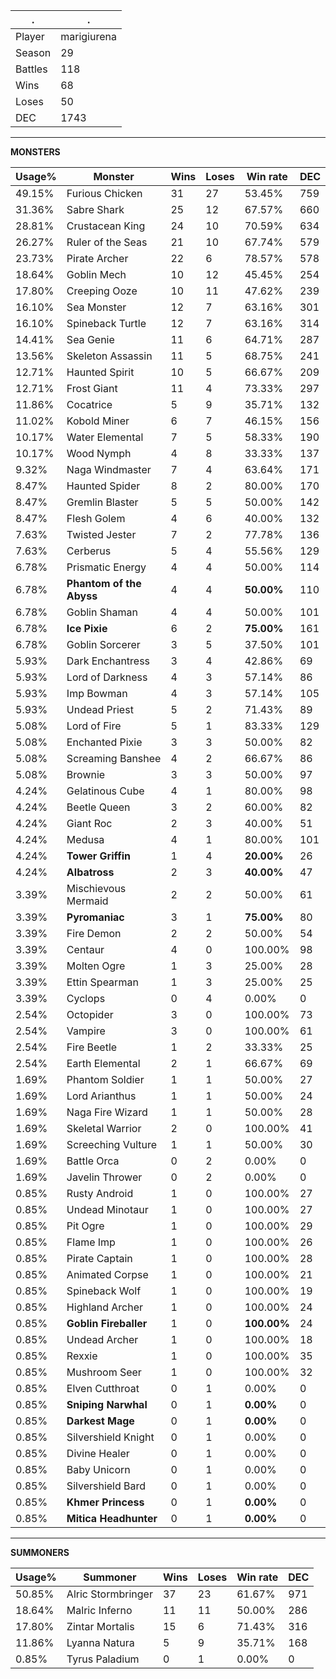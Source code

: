 .|.
|-|-
Player|marigiurena
Season|29
Battles|118
Wins|68
Loses|50
DEC|1743

---
**MONSTERS**

Usage%|Monster|Wins|Loses|Win rate|DEC|
-|-|-|-|-|-|
49.15%|Furious Chicken|31|27|53.45%|759|
31.36%|Sabre Shark|25|12|67.57%|660|
28.81%|Crustacean King|24|10|70.59%|634|
26.27%|Ruler of the Seas|21|10|67.74%|579|
23.73%|Pirate Archer|22|6|78.57%|578|
18.64%|Goblin Mech|10|12|45.45%|254|
17.80%|Creeping Ooze|10|11|47.62%|239|
16.10%|Sea Monster|12|7|63.16%|301|
16.10%|Spineback Turtle|12|7|63.16%|314|
14.41%|Sea Genie|11|6|64.71%|287|
13.56%|Skeleton Assassin|11|5|68.75%|241|
12.71%|Haunted Spirit|10|5|66.67%|209|
12.71%|Frost Giant|11|4|73.33%|297|
11.86%|Cocatrice|5|9|35.71%|132|
11.02%|Kobold Miner|6|7|46.15%|156|
10.17%|Water Elemental|7|5|58.33%|190|
10.17%|Wood Nymph|4|8|33.33%|137|
9.32%|Naga Windmaster|7|4|63.64%|171|
8.47%|Haunted Spider|8|2|80.00%|170|
8.47%|Gremlin Blaster|5|5|50.00%|142|
8.47%|Flesh Golem|4|6|40.00%|132|
7.63%|Twisted Jester|7|2|77.78%|136|
7.63%|Cerberus|5|4|55.56%|129|
6.78%|Prismatic Energy|4|4|50.00%|114|
6.78%|**Phantom of the Abyss**|4|4|**50.00%**|110|
6.78%|Goblin Shaman|4|4|50.00%|101|
6.78%|**Ice Pixie**|6|2|**75.00%**|161|
6.78%|Goblin Sorcerer|3|5|37.50%|101|
5.93%|Dark Enchantress|3|4|42.86%|69|
5.93%|Lord of Darkness|4|3|57.14%|86|
5.93%|Imp Bowman|4|3|57.14%|105|
5.93%|Undead Priest|5|2|71.43%|89|
5.08%|Lord of Fire|5|1|83.33%|129|
5.08%|Enchanted Pixie|3|3|50.00%|82|
5.08%|Screaming Banshee|4|2|66.67%|86|
5.08%|Brownie|3|3|50.00%|97|
4.24%|Gelatinous Cube|4|1|80.00%|98|
4.24%|Beetle Queen|3|2|60.00%|82|
4.24%|Giant Roc|2|3|40.00%|51|
4.24%|Medusa|4|1|80.00%|101|
4.24%|**Tower Griffin**|1|4|**20.00%**|26|
4.24%|**Albatross**|2|3|**40.00%**|47|
3.39%|Mischievous Mermaid|2|2|50.00%|61|
3.39%|**Pyromaniac**|3|1|**75.00%**|80|
3.39%|Fire Demon|2|2|50.00%|54|
3.39%|Centaur|4|0|100.00%|98|
3.39%|Molten Ogre|1|3|25.00%|28|
3.39%|Ettin Spearman|1|3|25.00%|25|
3.39%|Cyclops|0|4|0.00%|0|
2.54%|Octopider|3|0|100.00%|73|
2.54%|Vampire|3|0|100.00%|61|
2.54%|Fire Beetle|1|2|33.33%|25|
2.54%|Earth Elemental|2|1|66.67%|69|
1.69%|Phantom Soldier|1|1|50.00%|27|
1.69%|Lord Arianthus|1|1|50.00%|24|
1.69%|Naga Fire Wizard|1|1|50.00%|28|
1.69%|Skeletal Warrior|2|0|100.00%|41|
1.69%|Screeching Vulture|1|1|50.00%|30|
1.69%|Battle Orca|0|2|0.00%|0|
1.69%|Javelin Thrower|0|2|0.00%|0|
0.85%|Rusty Android|1|0|100.00%|27|
0.85%|Undead Minotaur|1|0|100.00%|27|
0.85%|Pit Ogre|1|0|100.00%|29|
0.85%|Flame Imp|1|0|100.00%|26|
0.85%|Pirate Captain|1|0|100.00%|28|
0.85%|Animated Corpse|1|0|100.00%|21|
0.85%|Spineback Wolf|1|0|100.00%|19|
0.85%|Highland Archer|1|0|100.00%|24|
0.85%|**Goblin Fireballer**|1|0|**100.00%**|24|
0.85%|Undead Archer|1|0|100.00%|18|
0.85%|Rexxie|1|0|100.00%|35|
0.85%|Mushroom Seer|1|0|100.00%|32|
0.85%|Elven Cutthroat|0|1|0.00%|0|
0.85%|**Sniping Narwhal**|0|1|**0.00%**|0|
0.85%|**Darkest Mage**|0|1|**0.00%**|0|
0.85%|Silvershield Knight|0|1|0.00%|0|
0.85%|Divine Healer|0|1|0.00%|0|
0.85%|Baby Unicorn|0|1|0.00%|0|
0.85%|Silvershield Bard|0|1|0.00%|0|
0.85%|**Khmer Princess**|0|1|**0.00%**|0|
0.85%|**Mitica Headhunter**|0|1|**0.00%**|0|

---
**SUMMONERS**

Usage%|Summoner|Wins|Loses|Win rate|DEC|
-|-|-|-|-|-|
50.85%|Alric Stormbringer|37|23|61.67%|971|
18.64%|Malric Inferno|11|11|50.00%|286|
17.80%|Zintar Mortalis|15|6|71.43%|316|
11.86%|Lyanna Natura|5|9|35.71%|168|
0.85%|Tyrus Paladium|0|1|0.00%|0|
